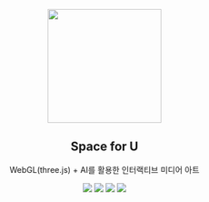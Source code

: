 <p align="middle">
    <img width="200px;" src="https://github.com/omizha/Space4U-client/blob/master/docs/img/logo.png?raw=true"/>
</p>
<h2 align="middle">Space for U</h2>
<p align="middle">WebGL(three.js) + AI를 활용한 인터랙티브 미디어 아트</p>
<p align="middle">
    <img src="https://img.shields.io/badge/tech-ReactJS-blue" />
    <img src="https://img.shields.io/badge/tech-ThreeJS-lightgrey" />
    <img src="https://img.shields.io/badge/tech-NestJS-red" />
    <img src="https://img.shields.io/badge/tech-GraphQL-purple" />
</p>